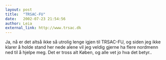 ```yaml
---
layout: post
title:  "TRSAC-FU"
date:   2002-07-23 21:54:56
author: Leia
external_link: http://www.trsac.dk
---
```

Ja, nå er det altså ikke så utrolig lenge igjen til TRSAC-FU, og siden
jeg ikke klarer å holde stand her nede alene vil jeg veldig gjerne ha
flere nordmenn ned til å hjelpe meg. Det er tross alt Køben, og alle vet
jo hva det betyr..

